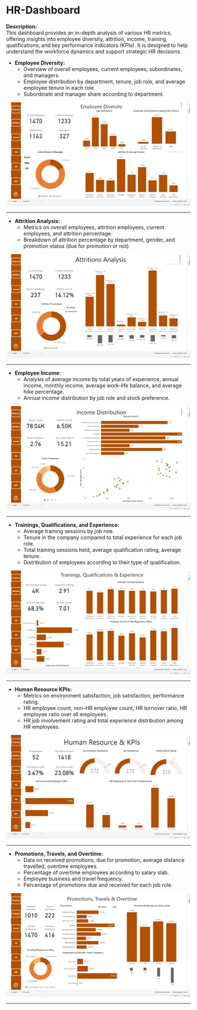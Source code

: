 # HR-Dashboard

**Description:**  
This dashboard provides an in-depth analysis of various HR metrics, offering insights into employee diversity, attrition, income, training, qualifications, and key performance indicators (KPIs). It is designed to help understand the workforce dynamics and support strategic HR decisions.

- **Employee Diversity:**
  - Overview of overall employees, current employees, subordinates, and managers.
  - Employee distribution by department, tenure, job role, and average employee tenure in each role.
  - Subordinate and manager share according to department.

    
![Employee Diversity](Employee%20Diversity.png)

---

- **Attrition Analysis:**
  - Metrics on overall employees, attrition employees, current employees, and attrition percentage.
  - Breakdown of attrition percentage by department, gender, and promotion status (due for promotion or not).

![Attrition Analysis](Attrition%20Analysis.png)

---

- **Employee Income:**
  - Analysis of average income by total years of experience, annual income, monthly income, average work-life balance, and average hike percentage.
  - Annual income distribution by job role and stock preference.
 

![Income Distribution](Income%20Distribution.png)

---

- **Trainings, Qualifications, and Experience:**
  - Average training sessions by job role.
  - Tenure in the company compared to total experience for each job role.
  - Total training sessions held, average qualification rating, average tenure.
  - Distribution of employees according to their type of qualification.
 
  
![Trainings Qualifications & Experience](Trainings%20Qualifications%20&%20Experience.png)

---

- **Human Resource KPIs:**
  - Metrics on environment satisfaction, job satisfaction, performance rating.
  - HR employee count, non-HR employee count, HR turnover ratio, HR employee ratio over all employees.
  - HR job involvement rating and total experience distribution among HR employees.

    
![HR KPIs](HR%20KPIs.png)

---

- **Promotions, Travels, and Overtime:**
  - Data on received promotions, due for promotion, average distance travelled, overtime employees.
  - Percentage of overtime employees according to salary slab.
  - Employee business and travel frequency.
  - Percentage of promotions due and received for each job role.
 
    
![Promotions Travels & Overtimes](Promotions%20Travels%20&%20Overtimes.png)

---
